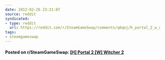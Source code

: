 ```yaml
---
date: 2012-02-26 23:21:07
source: reddit
syndicated:
- type: reddit
  url: https://reddit.com/r/SteamGameSwap/comments/q6qej/h_portal_2_w_witcher_2/
tags:
- steamgameswap
---
```


#### Posted on r/SteamGameSwap: [[H] Portal 2 [W] Witcher 2](https://reddit.com/r/SteamGameSwap/comments/q6qej/h_portal_2_w_witcher_2/)